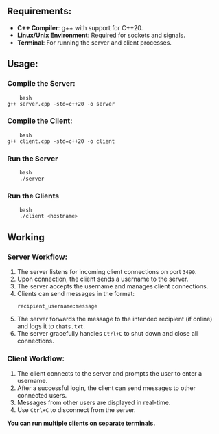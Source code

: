 ## Requirements:

- **C++ Compiler**: g++ with support for C++20.
- **Linux/Unix Environment**: Required for sockets and signals.
- **Terminal**: For running the server and client processes.

## Usage:

### Compile the Server:
```
    bash
g++ server.cpp -std=c++20 -o server

```

### Compile the Client:
```
    bash
g++ client.cpp -std=c++20 -o client

```

### Run the Server
``` 
    bash
    ./server

```

### Run the Clients
```
    bash
    ./client <hostname>

```

## Working
### Server Workflow:
1. The server listens for incoming client connections on port `3490`.
2. Upon connection, the client sends a username to the server.
3. The server accepts the username and manages client connections.
4. Clients can send messages in the format:  
   ```
   recipient_username:message

   ```
5. The server forwards the message to the intended recipient (if online) and logs it to `chats.txt`.
6. The server gracefully handles `Ctrl+C` to shut down and close all connections.

### Client Workflow:
1. The client connects to the server and prompts the user to enter a username.
2. After a successful login, the client can send messages to other connected users.
3. Messages from other users are displayed in real-time.
4. Use `Ctrl+C` to disconnect from the server.

**You can run multiple clients on separate terminals.**
